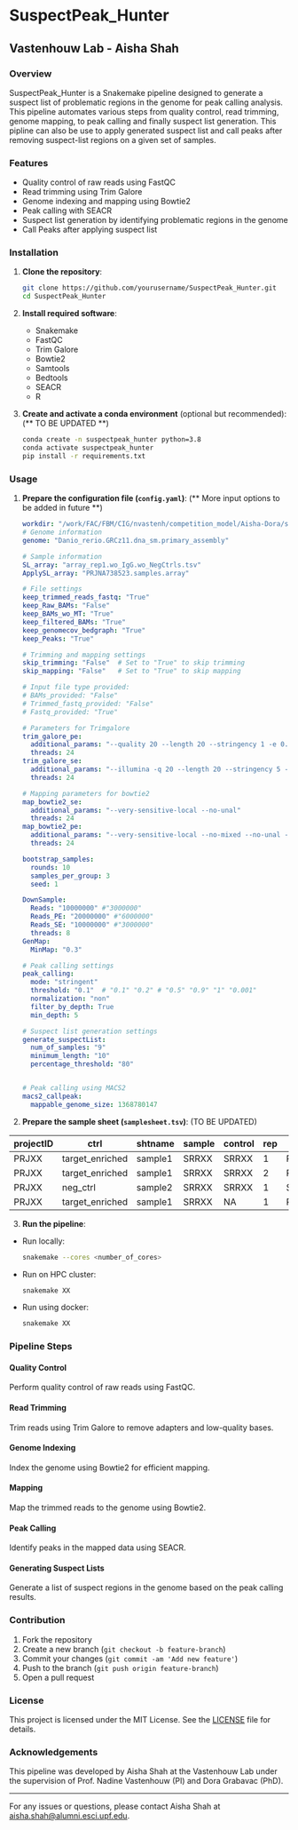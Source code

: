 # SuspectPeak_Hunter

## Vastenhouw Lab - Aisha Shah

### Overview
SuspectPeak_Hunter is a Snakemake pipeline designed to generate a suspect list of problematic regions in the genome for peak calling analysis. This pipeline automates various steps from quality control, read trimming, genome mapping, to peak calling and finally suspect list generation. This pipline can also be use to apply generated suspect list and call peaks after removing suspect-list regions on a given set of samples.

### Features
- Quality control of raw reads using FastQC
- Read trimming using Trim Galore
- Genome indexing and mapping using Bowtie2
- Peak calling with SEACR
- Suspect list generation by identifying problematic regions in the genome
- Call Peaks after applying suspect list

### Installation
1. **Clone the repository**:
    ```sh
    git clone https://github.com/yourusername/SuspectPeak_Hunter.git
    cd SuspectPeak_Hunter
    ```
2. **Install required software**:
    - Snakemake
    - FastQC
    - Trim Galore
    - Bowtie2
    - Samtools
    - Bedtools
    - SEACR
    - R

3. **Create and activate a conda environment** (optional but recommended):
   (** TO BE UPDATED **)
    ```sh
    conda create -n suspectpeak_hunter python=3.8
    conda activate suspectpeak_hunter
    pip install -r requirements.txt
    ```

### Usage
1. **Prepare the configuration file (`config.yaml`)**:
    (** More input options to be added in future **)
    ```yaml
    workdir: "/work/FAC/FBM/CIG/nvastenh/competition_model/Aisha-Dora/snakemake/SuspectPeak_Hunter"
    # Genome information
    genome: "Danio_rerio.GRCz11.dna_sm.primary_assembly"
    
    # Sample information
    SL_array: "array_rep1.wo_IgG.wo_NegCtrls.tsv"
    ApplySL_array: "PRJNA738523.samples.array"
    
    # File settings
    keep_trimmed_reads_fastq: "True"
    keep_Raw_BAMs: "False"
    keep_BAMs_wo_MT: "True"
    keep_filtered_BAMs: "True"
    keep_genomecov_bedgraph: "True"
    keep_Peaks: "True"
    
    # Trimming and mapping settings
    skip_trimming: "False"  # Set to "True" to skip trimming
    skip_mapping: "False"   # Set to "True" to skip mapping
    
    # Input file type provided:
    # BAMs_provided: "False"
    # Trimmed_fastq_provided: "False"
    # Fastq_provided: "True"
    
    # Parameters for Trimgalore
    trim_galore_pe:
      additional_params: "--quality 20 --length 20 --stringency 1 -e 0.1"
      threads: 24
    trim_galore_se:
      additional_params: "--illumina -q 20 --length 20 --stringency 5 -e 0.5"
      threads: 24
    
    # Mapping parameters for bowtie2
    map_bowtie2_se:
      additional_params: "--very-sensitive-local --no-unal"
      threads: 24
    map_bowtie2_pe:
      additional_params: "--very-sensitive-local --no-mixed --no-unal --dovetail -X 1000"
      threads: 24
    
    bootstrap_samples:
      rounds: 10
      samples_per_group: 3
      seed: 1
    
    DownSample:
      Reads: "10000000" #"3000000" 
      Reads_PE: "20000000" #"6000000"
      Reads_SE: "10000000" #"3000000"
      threads: 8
    GenMap:
      MinMap: "0.3"
    
    # Peak calling settings
    peak_calling:
      mode: "stringent"
      threshold: "0.1"  # "0.1" "0.2" # "0.5" "0.9" "1" "0.001"
      normalization: "non"
      filter_by_depth: True
      min_depth: 5
    
    # Suspect list generation settings
    generate_suspectList:
      num_of_samples: "9"
      minimum_length: "10"
      percentage_threshold: "80"
    
    
    # Peak calling using MACS2
    macs2_callpeak:
      mappable_genome_size: 1368780147
    ```

2. **Prepare the sample sheet (`samplesheet.tsv`)**:
(TO BE UPDATED)  

| projectID | ctrl            | shtname      | sample | control | rep | type   | path            | R1         | R2         |
|-----------|-----------------|--------------|--------|---------|-----|--------|-----------------|------------|------------|
| PRJXX     | target_enriched | sample1      | SRRXX  | SRRXX   | 1   | PAIRED | /path/to/fastq  | SRRXX_1.fq | SRRXX_2.fq |
| PRJXX     | target_enriched | sample1      | SRRXX  | SRRXX   | 2   | PAIRED | /path/to/fastq  | SRRXX_1.fq | SRRXX_2.fq |
| PRJXX     | neg_ctrl        | sample2      | SRRXX  | SRRXX   | 1   | SINGLE | /path/to/fastq  | SRRXX.fq   |  NA        |
| PRJXX     | target_enriched | sample1      | SRRXX  | NA      | 1   | PAIRED | /path/to/fastq  | SRRXX_1.fq | SRRXX_2.fq |


3. **Run the pipeline**:

  -  Run locally:
      ```sh
      snakemake --cores <number_of_cores>
      ```
  -  Run on HPC cluster:
      ```sh
      snakemake XX
      ```
    
  -  Run using docker:
      ```sh
      snakemake XX
      ```
  

### Pipeline Steps

#### Quality Control
Perform quality control of raw reads using FastQC.

#### Read Trimming
Trim reads using Trim Galore to remove adapters and low-quality bases.

#### Genome Indexing
Index the genome using Bowtie2 for efficient mapping.

#### Mapping
Map the trimmed reads to the genome using Bowtie2.

#### Peak Calling
Identify peaks in the mapped data using SEACR.

#### Generating Suspect Lists
Generate a list of suspect regions in the genome based on the peak calling results.

### Contribution
1. Fork the repository
2. Create a new branch (`git checkout -b feature-branch`)
3. Commit your changes (`git commit -am 'Add new feature'`)
4. Push to the branch (`git push origin feature-branch`)
5. Open a pull request

### License
This project is licensed under the MIT License. See the [LICENSE](LICENSE) file for details.

### Acknowledgements
This pipeline was developed by Aisha Shah at the Vastenhouw Lab under the supervision of Prof. Nadine Vastenhouw (PI) and Dora Grabavac (PhD).

---

For any issues or questions, please contact Aisha Shah at [aisha.shah@alumni.esci.upf.edu](mailto:aisha.shah@alumni.esci.upf.edu).
